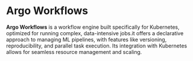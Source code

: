 # Argo Workflows 

**Argo Workflows** is a workflow engine built specifically for Kubernetes, optimized for running complex, data-intensive jobs.it offers a declarative approach to managing ML pipelines, with features like versioning, reproducibility, and parallel task execution. Its integration with Kubernetes allows for seamless resource management and scaling. 